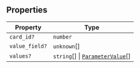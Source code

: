 ## Properties

| Property | Type |
| ------ | ------ |
| <a id="card_id"></a> `card_id?` | `number` |
| <a id="value_field"></a> `value_field?` | `unknown`[] |
| <a id="values"></a> `values?` | `string`[] \| [`ParameterValue`](ParameterValue.md)[] |
